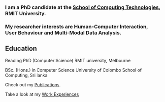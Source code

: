 
### I am a PhD candidate at the [School of Computing Technologies](https://www.rmit.edu.au/about/schools-colleges/computing-technologies), RMIT University. 
### My researcher interests are Human-Computer Interaction, User Behaviour and Multi-Modal Data Analysis.

## Education
Reading PhD (Computer Science)
RMIT university, Melbourne

BSc. (Hons.) in Computer Science
University of Colombo School of Computing, Sri lanka


Check out my [Publications](/publications/).

Take a look at my [Work Experiences](/workexperience/)
